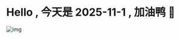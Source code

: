 
# Hello , 今天是 2025-11-1 , 加油鸭 🤭

![img](https://v1.jinrishici.com/all.svg?font-size=18&spacing=4)

